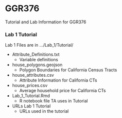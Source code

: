 # GGR376

Tutorial and Lab Information for GGR376

### Lab 1 Tutorial
Lab 1 Files are in .../Lab_1/Tutorial/

- Attribute_Definitions.txt
    + Variable definitions
- house_polygons.geojson
    + Polygon Boundaries for California Census Tracts
- house_attributes.csv
    + Attribute Information for California CTs
- house_prices.csv
    + Average household price for California CTs
- Lab_1_Tutorial.Rmd
    + R notebook file TA uses in Tutorial
- URLs Lab 1 Tutorial
    + URLs used in the tutorial